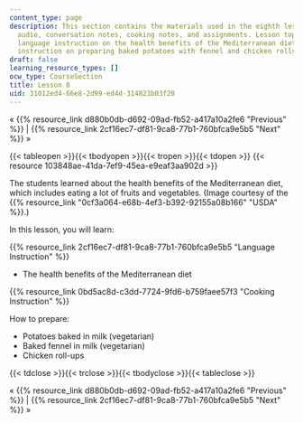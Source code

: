 ```yaml
---
content_type: page
description: This section contains the materials used in the eighth lesson, including
  audio, conversation notes, cooking notes, and assignments. Lesson topics include
  language instruction on the health benefits of the Mediterranean diet, and cooking
  instruction on preparing baked potatoes with fennel and chicken rolls.
draft: false
learning_resource_types: []
ocw_type: CourseSection
title: Lesson 8
uid: 31012ed4-66e8-2d99-ed4d-314823b03f20
---
```

« {{% resource_link d880b0db-d692-09ad-fb52-a417a10a2fe6 "Previous" %}} | {{% resource_link 2cf16ec7-df81-9ca8-77b1-760bfca9e5b5 "Next" %}} »

{{< tableopen >}}{{< tbodyopen >}}{{< tropen >}}{{< tdopen >}}
{{< resource 103848ae-41da-7ef9-45ea-e9eaf3aa902d >}}

The students learned about the health benefits of the Mediterranean diet, which includes eating a lot of fruits and vegetables. (Image courtesy of the {{% resource_link "0cf3a064-e68b-4ef3-b392-92155a08b166" "USDA" %}}.)

In this lesson, you will learn:

{{% resource_link 2cf16ec7-df81-9ca8-77b1-760bfca9e5b5 "Language Instruction" %}}

- The health benefits of the Mediterranean diet

{{% resource_link 0bd5ac8d-c3dd-7724-9fd6-b759faee57f3 "Cooking Instruction" %}}

How to prepare:

- Potatoes baked in milk (vegetarian)
- Baked fennel in milk (vegetarian)
- Chicken roll-ups

{{< tdclose >}}{{< trclose >}}{{< tbodyclose >}}{{< tableclose >}}

« {{% resource_link d880b0db-d692-09ad-fb52-a417a10a2fe6 "Previous" %}} | {{% resource_link 2cf16ec7-df81-9ca8-77b1-760bfca9e5b5 "Next" %}} »